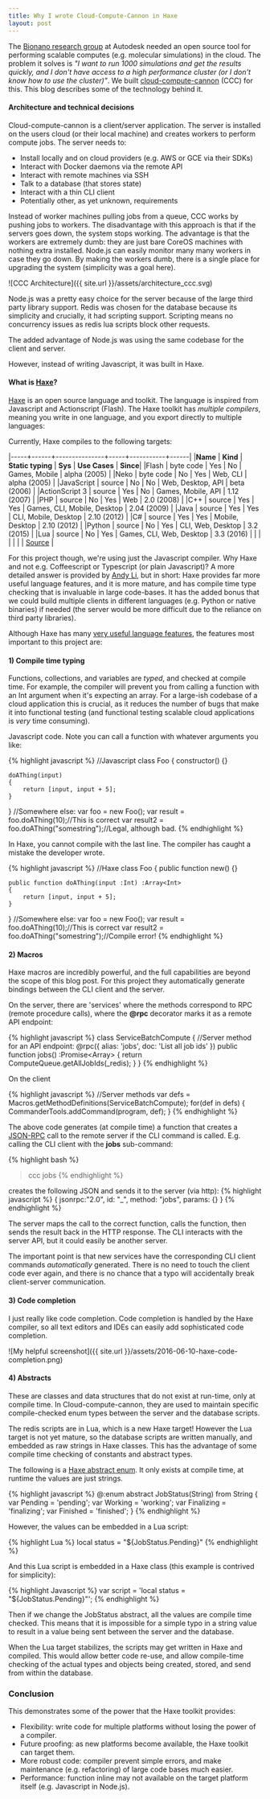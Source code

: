 ```yaml
---
title: Why I wrote Cloud-Compute-Cannon in Haxe
layout: post
---
```


<style type="text/css">
td {
    padding: 0px 10px;
}
table {
    font-size: 12px;
    text-align: left;
}
</style>



The [Bionano research group](http://bionano.autodesk.com/) at Autodesk needed an open source tool for performing scalable computes (e.g. molecular simulations) in the cloud. The problem it solves is *"I want to run 1000 simulations and get the results quickly, and I don't have access to a high performance cluster (or I don't know how to use the cluster)"*. We built [cloud-compute-cannon](https://github.com/Autodesk/cloudcomputecannon/) (CCC) for this. This blog describes some of the technology behind it.

#### Architecture and technical decisions

Cloud-compute-cannon is a client/server application. The server is installed on the users cloud (or their local machine) and creates workers to perform compute jobs. The server needs to:

 - Install locally and on cloud providers (e.g. AWS or GCE via their SDKs)
 - Interact with Docker daemons via the remote API
 - Interact with remote machines via SSH
 - Talk to a database (that stores state)
 - Interact with a thin CLI client
 - Potentially other, as yet unknown, requirements

Instead of worker machines pulling jobs from a queue, CCC works by pushing jobs to workers. The disadvantage with this approach is that if the servers goes down, the system stops working. The advantage is that the workers are extremely dumb: they are just bare CoreOS machines with nothing extra installed. Node.js can easily monitor many many workers in case they go down. By making the workers dumb, there is a single place for upgrading the system (simplicity was a goal here).

![CCC Architecture]({{ site.url }}/assets/architecture_ccc.svg)

Node.js was a pretty easy choice for the server because of the large third party library support. Redis was chosen for the database because its simplicity and crucially, it had scripting support. Scripting means no concurrency issues as redis lua scripts block other requests.

The added advantage of Node.js was using the same codebase for the client and server.

However, instead of writing Javascript, it was built in Haxe.


#### What is [Haxe](http://http://haxe.org/#learn-more/)?

[Haxe](http://http://haxe.org/#learn-more/) is an open source language and toolkit. The language is inspired from Javascript and Actionscript (Flash). The Haxe toolkit has *multiple compilers*, meaning you write in one language, and you export directly to multiple languages:

Currently, Haxe compiles to the following targets:

|-----+------+---------------+-----+-----------+------|
|**Name** | **Kind** | **Static typing** | **Sys** | **Use Cases** | **Since**|
|Flash | byte code | Yes | No | Games, Mobile | alpha (2005) |
|Neko | byte code | No | Yes | Web, CLI | alpha (2005) |
|JavaScript | source | No | No | Web, Desktop, API | beta (2006) |
|ActionScript 3 | source | Yes | No | Games, Mobile, API | 1.12 (2007) |
|PHP | source | No | Yes | Web | 2.0 (2008) |
|C++ | source | Yes | Yes | Games, CLI, Mobile, Desktop | 2.04 (2009) |
|Java | source | Yes | Yes | CLI, Mobile, Desktop | 2.10 (2012) |
|C# | source | Yes | Yes | Mobile, Desktop | 2.10 (2012) |
|Python | source | No | Yes | CLI, Web, Desktop | 3.2 (2015) |
|Lua | source | No | Yes | Games, CLI, Web, Desktop | 3.3 (2016) |
| |  |  |  |  | [Source](http://haxe.org/documentation/introduction/compiler-targets.html) |


For this project though, we're using just the Javascript compiler. Why Haxe and not e.g. Coffeescript or Typescript (or plain Javascript)? A more detailed answer is provided by [Andy Li](http://blog.onthewings.net/2015/08/05/typescript-vs-haxe/), but in short: Haxe provides far more useful language features, and it is more mature, and has compile time type checking that is invaluable in large code-bases. It has the added bonus that we could build multiple clients in different languages (e.g. Python or native binaries) if needed (the server would be more difficult due to the reliance on third party libraries).

Although Haxe has many [very useful language features](http://haxe.org/manual/lf.html), the features most important to this project are:

#### 1) Compile time typing

Functions, collections, and variables are *typed*, and checked at compile time. For example, the compiler will prevent you from calling a function with an Int argument when it's expecting an array. For a large-ish codebase of a cloud application this is crucial, as it reduces the number of bugs that make it into functional testing (and functional testing scalable cloud applications is *very* time consuming).

Javascript code. Note you can call a function with whatever arguments you like:

{% highlight javascript %}
//Javascript
class Foo
{
	constructor() {}

	doAThing(input)
	{
		return [input, input + 5];
	}
}
//Somewhere else:
var foo = new Foo();
var result = foo.doAThing(10);//This is correct
var result2 = foo.doAThing("somestring");//Legal, although bad.
{% endhighlight %}

In Haxe, you cannot compile with the last line. The compiler has caught a mistake the developer wrote.

{% highlight javascript %}
//Haxe
class Foo
{
	public function new() {}

	public function doAThing(input :Int) :Array<Int>
	{
		return [input, input + 5];
	}
}
//Somewhere else:
var foo = new Foo();
var result = foo.doAThing(10);//This is correct
var result2 = foo.doAThing("somestring");//Compile error!
{% endhighlight %}


#### 2) Macros

Haxe macros are incredibly powerful, and the full capabilities are beyond the scope of this blog post. For this project they automatically generate bindings between the CLI client and the server.

On the server, there are 'services' where the methods correspond to RPC (remote procedure calls), where the **@rpc** decorator marks it as a remote API endpoint:

{% highlight javascript %}
class ServiceBatchCompute
{
	//Server method for an API endpoint:
	@rpc({
		alias: 'jobs',
		doc: 'List all job ids'
	})
	public function jobs() :Promise<Array<JobId>>
	{
		return ComputeQueue.getAllJobIds(_redis);
	}
}
{% endhighlight %}



On the client


{% highlight javascript %}
//Server methods
var defs = Macros.getMethodDefinitions(ServiceBatchCompute);
for(def in defs) {
	CommanderTools.addCommand(program, def);
}
{% endhighlight %}

The above code generates (at compile time) a function that creates a [JSON-RPC](https://en.wikipedia.org/wiki/JSON-RPC) call to the remote server if the CLI command is called. E.g. calling the CLI client with the **jobs** sub-command:

{% highlight bash %}
> ccc jobs
{% endhighlight %}

creates the following JSON and sends it to the server (via http):
{% highlight javascript %}
{
	jsonrpc:"2.0",
	id: "_",
	method: "jobs",
	params: {}
}
{% endhighlight %}

The server maps the call to the correct function, calls the function, then sends the result back in the HTTP response. The CLI interacts with the server API, but it could easily be another server.

The important point is that new services have the corresponding CLI client commands *automatically* generated. There is no need to touch the client code ever again, and there is no chance that a typo will accidentally break client-server communication.

#### 3) Code completion

I just really like code completion. Code completion is handled by the Haxe compiler, so all text editors and IDEs can easily add sophisticated code completion.

![My helpful screenshot]({{ site.url }}/assets/2016-06-10-haxe-code-completion.png)

#### 4) Abstracts

These are classes and data structures that do not exist at run-time, only at compile time. In Cloud-compute-cannon, they are used to maintain specific compile-checked enum types between the server and the database scripts.

The redis scripts are in Lua, which is a new Haxe target! However the Lua target is not yet mature, so the database scripts are written manually, and embedded as raw strings in Haxe classes. This has the advantage of some compile time checking of constants and abstract types.

The following is a [Haxe abstract enum](http://haxe.org/manual/types-abstract-enum.html). It only exists at compile time, at runtime the values are just strings.

{% highlight javascript %}
@:enum
abstract JobStatus(String) from String {
	var Pending = 'pending';
	var Working = 'working';
	var Finalizing = 'finalizing';
	var Finished = 'finished';
}
{% endhighlight %}

However, the values can be embedded in a Lua script:

{% highlight Lua %}
local status = "${JobStatus.Pending}"
{% endhighlight %}

And this Lua script is embedded in a Haxe class (this example is contrived for simplicity):

{% highlight Javascript %}
var script = 'local status = "${JobStatus.Pending}"';
{% endhighlight %}

Then if we change the JobStatus abstract, all the values are compile time checked. This means that it is impossible for a simple typo in a string value to result in a value being sent between the server and the database.

When the Lua target stabilizes, the scripts may get written in Haxe and compiled. This would allow better code re-use, and allow compile-time checking of the actual types and objects being created, stored, and send from within the database.


### Conclusion

This demonstrates some of the power that the Haxe toolkit provides:

 - Flexibility: write code for multiple platforms without losing the power of a compiler.
 - Future proofing: as new platforms become available, the Haxe toolkit can target them.
 - More robust code: compiler prevent simple errors, and make maintenance (e.g. refactoring) of large code bases much easier.
 - Performance: function inline may not available on the target platform itself (e.g. Javascript in Node.js).




